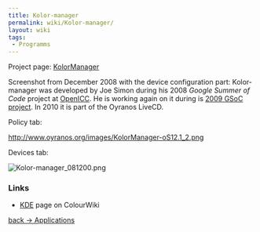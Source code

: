 ```yaml
---
title: Kolor-manager
permalink: wiki/Kolor-manager/
layout: wiki
tags:
 - Programms
---
```


Project page: [KolorManager](http://www.oyranos.org/kolormanager)

Screenshot from December 2008 with the device configuration part:
Kolor-manager was developed by Joe Simon during his 2008 *Google Summer
of Code* project at
[OpenICC](http://freedesktop.org/wiki/OpenIccForGoogleSoC2008#head-91829a44384e7a8862d0687fe4098f7b5eb67ad7).
He is working again on it during is [2009 GSoC
project](http://freedesktop.org/wiki/OpenIcc/GoogleSoC2009#head-21f415043e2bf233409eca71aad96027a3d24529).
In 2010 it is part of the Oyranos LiveCD.

Policy tab:

<http://www.oyranos.org/images/KolorManager-oS12.1_2.png>

Devices tab:

![](Kolor-manager_081200.png "Kolor-manager_081200.png")

### Links

-   [KDE](/wiki/KDE "wikilink") page on ColourWiki

[back -&gt; Applications](/wiki/Applications "wikilink")
